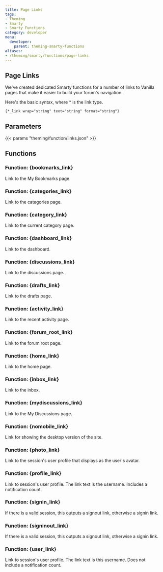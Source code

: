 ```yaml
---
title: Page Links
tags:
- Theming
- Smarty
- Smarty Functions
category: developer
menu:
  developer:
    parent: theming-smarty-functions
aliases:
- /theming/smarty/functions/page-links
---
```


## Page Links

We've created dedicated Smarty functions for a number of links to Vanilla pages that make it easier to build your forum's navigation.

Here's the basic syntax, where * is the link type.

```
{*_link wrap="string" text="string" format="string"}
```

## Parameters

{{< params "theming/function/links.json" >}}

## Functions

### Function: {bookmarks_link}

Link to the My Bookmarks page.

### Function: {categories_link}

Link to the categories page.

### Function: {category_link}

Link to the current category page.

### Function: {dashboard_link}

Link to the dashboard.

### Function: {discussions_link}

Link to the discussions page.

### Function: {drafts_link}

Link to the drafts page.

### Function: {activity_link}

Link to the recent activity page.

### Function: {forum_root_link}

Link to the forum root page.

### Function: {home_link}

Link to the home page.

### Function: {inbox_link}

Link to the inbox.

### Function: {mydiscussions_link}

Link to the My Discussions page.

### Function: {nomobile_link}

Link for showing the desktop version of the site.

### Function: {photo_link}

Link to the session's user profile that displays as the user's avatar.

### Function: {profile_link}

Link to session's user profile. The link text is the username. Includes a notification count.

### Function: {signin_link}

If there is a valid session, this outputs a signout link, otherwise a signin link.

### Function: {signinout_link}

If there is a valid session, this outputs a signout link, otherwise a signin link.

### Function: {user_link}

Link to session's user profile. The link text is this username. Does not include a notification count.
